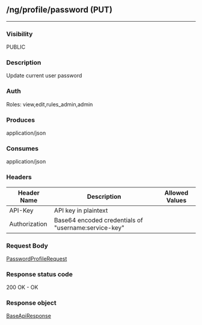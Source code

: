## /ng/profile/password (PUT)
---
### Visibility
PUBLIC
### Description
Update current user password
### Auth
Roles: view,edit,rules_admin,admin
### Produces
application/json
### Consumes
application/json
### Headers
| Header Name | Description | Allowed Values |
| ----------- | ----------- | ----------- |
| API-Key | API key in plaintext |  |
| Authorization | Base64 encoded credentials of &quot;username:service-key&quot; |  |
### Request Body
[PasswordProfileRequest](<../../objects/PasswordProfileRequest.md>)
### Response status code
200 OK - OK
### Response object
[BaseApiResponse](<../../objects/BaseApiResponse.md>)
